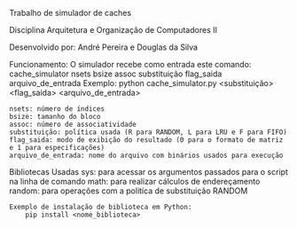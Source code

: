 Trabalho de simulador de caches

Disciplina Arquitetura e Organização de Computadores II

Desenvolvido por: André Pereira e Douglas da Silva

Funcionamento:
    O simulador recebe como entrada este comando:
        cache_simulator nsets bsize assoc substituição flag_saida arquivo_de_entrada
    Exemplo:
        python cache_simulator.py <nsets> <bsize> <assoc> <substituição> <flag_saida> <arquivo_de_entrada>

    nsets: número de índices
    bsize: tamanho do bloco
    assoc: número de associatividade
    substituição: política usada (R para RANDOM, L para LRU e F para FIFO)
    flag_saida: modo de exibição do resultado (0 para o formato de matriz e 1 para especificações)
    arquivo_de_entrada: nome do arquivo com binários usados para execução

Bibliotecas Usadas
    sys: para acessar os argumentos passados para o script na linha de comando
    math: para realizar cálculos de endereçamento
    random: para operações com a politíca de substituição RANDOM

    Exemplo de instalação de biblioteca em Python:
        pip install <nome_biblioteca>
